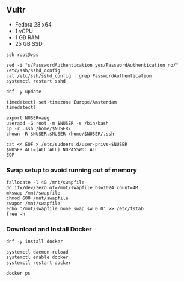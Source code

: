 
## Vultr

* Fedora 28 x64
* 1 vCPU
* 1 GB RAM
* 25 GB SSD

```
ssh root@vps

sed -i "s/PasswordAuthentication yes/PasswordAuthentication no/" /etc/ssh/sshd_config
cat /etc/ssh/sshd_config | grep PasswordAuthentication
systemctl restart sshd

dnf -y update

timedatectl set-timezone Europe/Amsterdam
timedatectl

export NUSER=aeg
useradd -G root -m $NUSER -s /bin/bash
cp -r .ssh /home/$NUSER/
chown -R $NUSER.$NUSER /home/$NUSER/.ssh

cat << EOF > /etc/sudoers.d/user-privs-$NUSER
$NUSER ALL=(ALL:ALL) NOPASSWD: ALL
EOF
```

###  Swap setup to avoid running out of memory

```
fallocate -l 4G /mnt/swapfile
dd if=/dev/zero of=/mnt/swapfile bs=1024 count=4M
mkswap /mnt/swapfile
chmod 600 /mnt/swapfile
swapon /mnt/swapfile
echo '/mnt/swapfile none swap sw 0 0' >> /etc/fstab
free -h
```

### Download and Install Docker

```
dnf -y install docker

systemctl daemon-reload
systemctl enable docker
systemctl restart docker

docker ps
```
